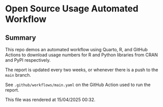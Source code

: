 

# Open Source Usage Automated Workflow

## Summary

This repo demos an automated workflow using Quarto, R, and GitHub
Actions to download usage numbers for R and Python libraries from CRAN
and PyPI respectively.

The report is updated every two weeks, or whenever there is a push to
the `main` branch.

See `.github/workflows/main.yaml` on the GitHub Action used to run the
report.

This file was rendered at 15/04/2025 00:32.
